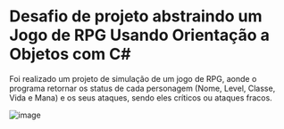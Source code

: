 # Desafio de projeto abstraindo um Jogo de RPG Usando Orientação a Objetos com C#



Foi realizado um projeto de simulação de um jogo de RPG, aonde o programa retornar os status de cada personagem (Nome, Level, Classe, Vida e Mana) e os seus ataques, sendo eles críticos ou ataques fracos.


![image](https://user-images.githubusercontent.com/107003879/181136947-bcc52b49-f584-467b-8f2f-59dc039e1f5d.png)
